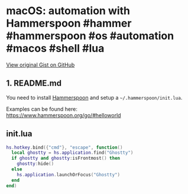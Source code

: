 # macOS: automation with Hammerspoon #hammer #hammerspoon #os #automation #macos #shell #lua

[View original Gist on GitHub](https://gist.github.com/Integralist/1b5ee79a9d128407c7daabd72a1abf27)

## 1.  README.md

You need to install [Hammerspoon](https://www.hammerspoon.org/) and setup a `~/.hammerspoon/init.lua`.

Examples can be found here: https://www.hammerspoon.org/go/#helloworld

## init.lua

```lua
hs.hotkey.bind({"cmd"}, "escape", function()
  local ghostty = hs.application.find("Ghostty")
  if ghostty and ghostty:isFrontmost() then
    ghostty:hide()
  else
    hs.application.launchOrFocus("Ghostty")
  end
end)
```

